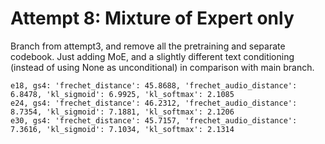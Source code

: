 
# Attempt 8: Mixture of Expert only
Branch from attempt3, and remove all the pretraining and separate codebook. Just adding MoE, and
a slightly different text conditioning (instead of using None as unconditional) in comparison with 
main branch.

    e18, gs4: 'frechet_distance': 45.8688, 'frechet_audio_distance': 6.8478, 'kl_sigmoid': 6.9925, 'kl_softmax': 2.1085
    e24, gs4: 'frechet_distance': 46.2312, 'frechet_audio_distance': 8.7354, 'kl_sigmoid': 7.1881, 'kl_softmax': 2.1206
    e30, gs4: 'frechet_distance': 45.7157, 'frechet_audio_distance': 7.3616, 'kl_sigmoid': 7.1034, 'kl_softmax': 2.1314